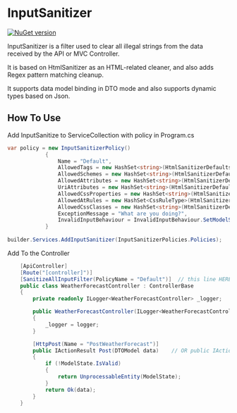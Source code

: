 # InputSanitizer

[![NuGet version](https://badge.fury.io/nu/inputsanitizer.svg)](https://badge.fury.io/nu/inputsanitizer)

InputSanitizer is a filter used to clear all illegal strings from the data received by the API or MVC Controller.

It is based on HtmlSanitizer as an HTML-related cleaner, and also adds Regex pattern matching cleanup.

It supports data model binding in DTO mode and also supports dynamic types based on Json.

## How To Use

Add InputSanitize to ServiceCollection with policy in Program.cs

```cs
var policy = new InputSanitizerPolicy()
            {
                Name = "Default",
                AllowedTags = new HashSet<string>(HtmlSanitizerDefaults.AllowedTags, StringComparer.OrdinalIgnoreCase),
                AllowedSchemes = new HashSet<string>(HtmlSanitizerDefaults.AllowedSchemes, StringComparer.OrdinalIgnoreCase),
                AllowedAttributes = new HashSet<string>(HtmlSanitizerDefaults.AllowedAttributes, StringComparer.OrdinalIgnoreCase),
                UriAttributes = new HashSet<string>(HtmlSanitizerDefaults.UriAttributes, StringComparer.OrdinalIgnoreCase),
                AllowedCssProperties = new HashSet<string>(HtmlSanitizerDefaults.AllowedCssProperties, StringComparer.OrdinalIgnoreCase),
                AllowedAtRules = new HashSet<CssRuleType>(HtmlSanitizerDefaults.AllowedAtRules),
                AllowedCssClasses = new HashSet<string>(HtmlSanitizerDefaults.AllowedClasses),
                ExceptionMessage = "What are you doing?",
                InvalidInputBehaviour = InvalidInputBehaviour.SetModelState
            }
            
builder.Services.AddInputSanitizer(InputSanitizerPolicies.Policies);
```

Add To the Controller

```cs
    [ApiController]
    [Route("[controller]")]
    [SanitizeAllInputFilter(PolicyName = "Default")]  // this line HERE
    public class WeatherForecastController : ControllerBase
    {
        private readonly ILogger<WeatherForecastController> _logger;

        public WeatherForecastController(ILogger<WeatherForecastController> logger)
        {
            _logger = logger;
        }

        [HttpPost(Name = "PostWeatherForecast")]
        public IActionResult Post(DTOModel data)    // OR public IActionResult Post(dynamic data)
        {
            if (!ModelState.IsValid)
            {
                return UnprocessableEntity(ModelState);
            }
            return Ok(data);
        }
    }
```
